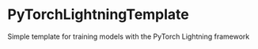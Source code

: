 # PyTorchLightningTemplate
Simple template for training models with the PyTorch Lightning framework
